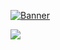 <a href="https://solarflarestudio.co.uk/"><img src = "https://i.imgur.com/93Cu8jj.jpg" href="https://solarflarestudio.co.uk/" alt = "Banner"></a>

<a href="https://github.com/anuraghazra/github-readme-stats">
  <img align="center" src="https://github-readme-stats.vercel.app/api?username=Orakeshi&count_private=true&show_icons=true&theme=radical" />
</a>
<!--
<a href="https://github.com/anuraghazra/convoychat">
  <img align="center" src="https://github-readme-stats.vercel.app/api/wakatime?username=Orakeshi" />
</a>
-->
